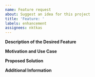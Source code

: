 ```yaml
---
name: Feature request
about: Suggest an idea for this project
title: 'Feature: '
labels: enhancement
assignees: nktkas
---
```


**Description of the Desired Feature**

<!-- Provide a concise description of the feature or enhancement you would like to see. -->

**Motivation and Use Case**

<!-- Explain why this feature is important for you or others. How does it improve the library or make tasks easier? -->

**Proposed Solution**

<!-- If you have an idea of how to implement this feature, please share it. -->

**Additional Information**

<!-- Any additional details, links, screenshots, or diagrams that can help understand your request. -->

